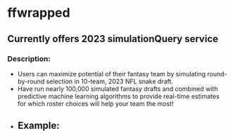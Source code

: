 # ffwrapped
## Currently offers 2023 simulationQuery service
### Description:
- Users can maximize potential of their fantasy team by simulating round-by-round selection in 10-team, 2023 NFL snake draft.
- Have run nearly 100,000 simulated fantasy drafts and combined with predictive machine learning algorithms to provide real-time estimates for which roster choices will help your team the most!
- Example:
  -- 
